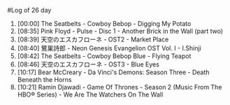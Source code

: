 #Log of 26 day

1. [00:00] The Seatbelts - Cowboy Bebop - Digging My Potato
1. [08:35] Pink Floyd - Pulse - Disc 1 - Another Brick in the Wall (part two)
1. [08:39] 天空のエスカフローネ - OST2 - Market Place
1. [08:40] 鷺巣詩郎 - Neon Genesis Evangelion OST Vol. I - I.Shinji
1. [08:42] The Seatbelts - Cowboy Bebop Blue - Flying Teapot
1. [08:46] 天空のエスカフローネ - OST3 - Blue Eyes
1. [10:17] Bear McCreary - Da Vinci's Demons: Season Three - Death Beneath the Horns
1. [10:21] Ramin Djawadi - Game Of Thrones - Season 2 (Music From The HBO® Series) - We Are The Watchers On The Wall
